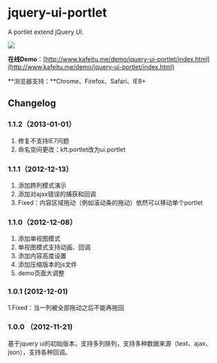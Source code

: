 jquery-ui-portlet
=================

A portlet extend jQuery UI.

![](http://www.kafeitu.me/files/2012/12/jquery-ui-portlet-v1.1.0.png)

**在线Demo**：[http://www.kafeitu.me/demo/jquery-ui-portlet/index.html](http://www.kafeitu.me/demo/jquery-ui-portlet/index.html)

**浏览器支持：**Chrome、Firefox、Safari、IE8+

## Changelog

### 1.1.2（2013-01-01）

1. 修复不支持IE7问题
2. 命名空间更改：kft.portlet改为ui.portlet

### 1.1.1（2012-12-13）

1. 添加跨列模式演示
2. 添加对ajax错误的捕获和回调
3. Fixed：内容区域拖动（例如滚动条的拖动）依然可以移动单个portlet

### 1.1.0（2012-12-08）

1. 添加单视图模式
2. 单视图模式支持动画、回调
3. 添加内容高度设置
3. 添加压缩版本的js文件
5. demo页面大调整

### 1.0.1 (2012-12-01)

1.Fixed：当一列被全部拖动之后不能再拖回

### 1.0.0 （2012-11-21)

基于jquery ui的初始版本，支持多列排列，支持多种数据来源（text、ajax、json），支持各种回调。
